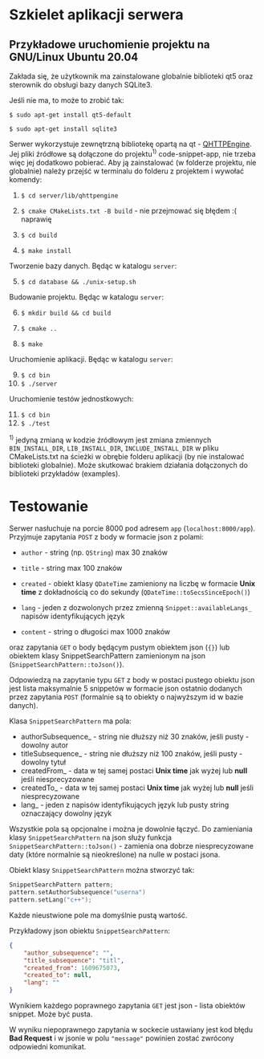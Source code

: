 # Szkielet aplikacji serwera

  
  

## Przykładowe uruchomienie projektu na GNU/Linux Ubuntu 20.04

  
  

Zakłada się, że użytkownik ma zainstalowane globalnie biblioteki qt5 oraz sterownik do obsługi bazy danych SQLite3. 

Jeśli nie ma, to może to zrobić tak: 


`$ sudo apt-get install qt5-default`


`$ sudo apt-get install sqlite3`
  

Serwer wykorzystuje zewnętrzną bibliotekę opartą na qt - [QHTTPEngine](https://github.com/nitroshare/qhttpengine). Jej pliki źródłowe są dołączone do projektu<sup>1)</sup> code-snippet-app, nie trzeba więc jej dodatkowo pobierać. Aby ją zainstalować (w folderze projektu, nie globalnie) należy przejść w terminalu do folderu z projektem i wywołać komendy:

  

1. `$ cd server/lib/qhttpengine`

2. `$ cmake CMakeLists.txt -B build` - nie przejmować się błędem :( naprawię

3. `$ cd build`

4. `$ make install`

Tworzenie bazy danych. Będąc w katalogu `server`:

5. `$ cd database && ./unix-setup.sh`
  
Budowanie projektu. Będąc w katalogu `server`:


6. `$ mkdir build && cd build`

7. `$ cmake ..`

8. `$ make`

  

Uruchomienie aplikacji. Będąc w katalogu `server`:


9. `$ cd bin`
10. `$ ./server`

Uruchomienie testów jednostkowych:

11. `$ cd bin`
12. `$ ./test`

<sup>1)</sup> jedyną zmianą w kodzie źródłowym jest zmiana zmiennych `BIN_INSTALL_DIR`, `LIB_INSTALL_DIR`, `INCLUDE_INSTALL_DIR` w pliku CMakeLists.txt na ścieżki w obrębie folderu aplikacji (by nie instalować biblioteki globalnie). Może skutkować brakiem działania dołączonych do biblioteki przykładów (examples).

# Testowanie

Serwer nasłuchuje na porcie 8000 pod adresem `app` (`localhost:8000/app`). Przyjmuje zapytania `POST` z body w formacie json z polami:

  

* `author` - string (np. `QString`) max 30 znaków

* `title` - string max 100 znaków

* `created` - obiekt klasy `QDateTime` zamieniony na liczbę w formacie **Unix time** z dokładnością co do sekundy (`QDateTime::toSecsSinceEpoch()`)

* `lang` - jeden z dozwolonych przez zmienną `Snippet::availableLangs_` napisów identyfikujących język

* `content` - string o długości max 1000 znaków

  

oraz zapytania `GET` o body będącym pustym obiektem json (`{}`) lub obiektem klasy SnippetSearchPattern zamienionym na json (`SnippetSearchPattern::toJson()`). 

Odpowiedzą na zapytanie typu `GET` z body w postaci pustego obiektu json jest lista maksymalnie 5 snippetów w formacie json ostatnio dodanych przez zapytania `POST` (formalnie są to obiekty o najwyższym id w bazie danych). 

Klasa `SnippetSearchPattern` ma pola:
* authorSubsequence_ - string nie dłuższy niż 30 znaków, jeśli pusty - dowolny autor
* titleSubsequence_ - string nie dłuższy niż 100 znaków, jeśli pusty - dowolny tytuł
* createdFrom_ - data w tej samej postaci **Unix time** jak wyżej lub **null** jeśli niesprecyzowane
* createdTo_ - data w tej samej postaci **Unix time** jak wyżej lub **null** jeśli niesprecyzowane
* lang_ - jeden z napisów identyfikujących język lub pusty string oznaczający dowolny język

Wszystkie pola są opcjonalne i można je dowolnie łączyć. Do zamieniania klasy `SnippetSearchPattern` na json służy funkcja `SnippetSearchPattern::toJson()` - zamienia ona dobrze niesprecyzowane daty (które normalnie są nieokreślone) na nulle w postaci jsona. 

Obiekt klasy `SnippetSearchPattern` można stworzyć tak:

```c++
SnippetSearchPattern pattern;
pattern.setAuthorSubsequence("userna")
pattern.setLang("c++");
```
Każde nieustwione pole ma domyślnie pustą wartość.

Przykładowy json obiektu `SnippetSearchPattern`:

```json
{
    "author_subsequence": "",
    "title_subsequence": "titl",
    "created_from": 1609675073,
    "created_to": null,
    "lang": ""
}
```

Wynikiem każdego poprawnego zapytania `GET` jest json - lista obiektów snippet. Może być pusta.

W wyniku niepoprawnego zapytania w sockecie ustawiany jest kod błędu **Bad Request** i w jsonie w polu `"message"` powinien zostać zwrócony odpowiedni komunikat.

